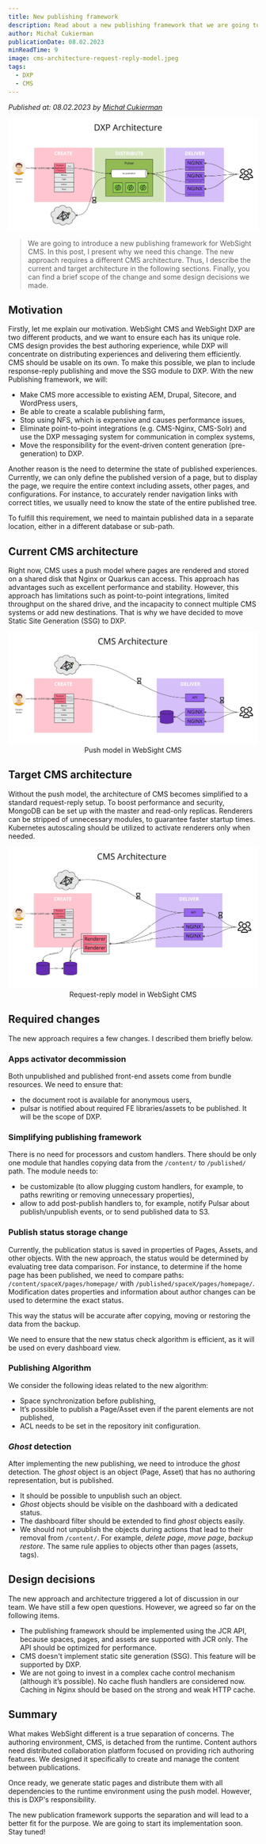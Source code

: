 ```yaml
---
title: New publishing framework
description: Read about a new publishing framework that we are going to introduce for WebSight CMS and find out why we need it.
author: Michał Cukierman
publicationDate: 08.02.2023
minReadTime: 9
image: cms-architecture-request-reply-model.jpeg
tags:
  - DXP
  - CMS
---
```


*Published at: 08.02.2023 by [Michał Cukierman](https://github.com/michalcukierman)*

<p align="center" width="100%">
    <img class="image" src="dxp-architecture.jpeg" alt="CMS as a part of complete DXP platform">
</p>

> We are going to introduce a new publishing framework for WebSight CMS. In this post, I present why we need this change. The new approach requires a different CMS architecture. Thus, I describe the current and target architecture in the following sections. Finally, you can find a brief scope of the change and some design decisions we made. 

## Motivation

Firstly, let me explain our motivation. WebSight CMS and WebSight DXP are two different products, and we want to ensure each has its unique role. CMS design provides the best authoring experience, while DXP will concentrate on distributing experiences and delivering them efficiently. CMS should be usable on its own. To make this possible, we plan to include response-reply publishing and move the SSG module to DXP. With the new Publishing framework, we will:

- Make CMS more accessible to existing AEM, Drupal, Sitecore, and WordPress users,
- Be able to create a scalable publishing farm,
- Stop using NFS, which is expensive and causes performance issues,
- Eliminate point-to-point integrations (e.g. CMS-Nginx, CMS-Solr) and use the DXP messaging system for communication in complex systems,
- Move the responsibility for the event-driven content generation (pre-generation) to DXP.

Another reason is the need to determine the state of published experiences. Currently, we can only define the published version of a page, but to display the page, we require the entire context including assets, other pages, and configurations. For instance, to accurately render navigation links with correct titles, we usually need to know the state of the entire published tree.

To fulfill this requirement, we need to maintain published data in a separate location, either in a different database or sub-path.

## Current CMS architecture

Right now, CMS uses a push model where pages are rendered and stored on a shared disk that Nginx or Quarkus can access. This approach has advantages such as excellent performance and stability. However, this approach has limitations such as point-to-point integrations, limited throughput on the shared drive, and the incapacity to connect multiple CMS systems or add new destinations. That is why we have decided to move Static Site Generation (SSG) to DXP.

<p align="center" width="100%">
    <img class="image" src="cms-architecture-push-model.jpeg" alt="Push model in WebSight CMS">
   Push model in WebSight CMS
</p>


## Target CMS architecture

Without the push model, the architecture of CMS becomes simplified to a standard request-reply setup. To boost performance and security, MongoDB can be set up with the master and read-only replicas. Renderers can be stripped of unnecessary modules, to guarantee faster startup times. Kubernetes autoscaling should be utilized to activate renderers only when needed.


<p align="center" width="100%">
    <img class="image" src="cms-architecture-request-reply-model.jpeg" alt="Request-reply model in WebSight CMS">
   Request-reply model in WebSight CMS
</p>


## Required changes

The new approach requires a few changes. I described them briefly below.

### Apps activator decommission

Both unpublished and published front-end assets come from bundle resources. We need to ensure that:

- the document root is available for anonymous users,
- pulsar is notified about required FE libraries/assets to be published. It will be the scope of DXP.

### Simplifying publishing framework

There is no need for processors and custom handlers. There should be only one module that handles copying data from the `/content/` to `/published/` path. The module needs to:

- be customizable (to allow plugging custom handlers, for example, to paths rewriting or removing unnecessary properties),
- allow to add post-publish handlers to, for example, notify Pulsar about publish/unpublish events, or to send published data to S3.

### Publish status storage change

Currently, the publication status is saved in properties of Pages, Assets, and other objects. With the new approach, the status would be determined by evaluating tree data comparison. For instance, to determine if the home page has been published, we need to compare paths: `/content/spaceX/pages/homepage/` with `/published/spaceX/pages/homepage/`. Modification dates properties and information about author changes can be used to determine the exact status.

This way the status will be accurate after copying, moving or restoring the data from the backup.

We need to ensure that the new status check algorithm is efficient, as it will be used on every dashboard view.

### Publishing Algorithm

We consider the following ideas related to the new algorithm: 

- Space synchronization before publishing,
- It’s possible to publish a Page/Asset even if the parent elements are not published,  
- ACL needs to be set in the repository init configuration.

### _Ghost_ detection

After implementing the new publishing, we need to introduce the _ghost_ detection. The _ghost_ object is an object (Page, Asset) that has no authoring representation, but is published.

- It should be possible to unpublish such an object.
- _Ghost_ objects should be visible on the dashboard with a dedicated status.
- The dashboard filter should be extended to find _ghost_ objects easily.
- We should not unpublish the objects during actions that lead to their removal from `/content/`. For example, _delete page_, _move page_, _backup restore_. The same rule applies to objects other than pages (assets, tags).


## Design decisions

The new approach and architecture triggered a lot of discussion in our team. We have still a few open questions. However, we agreed so far on the following items.

- The publishing framework should be implemented using the JCR API, because spaces, pages, and assets are supported with JCR only. The API should be optimized for performance. 
- CMS doesn't implement static site generation (SSG). This feature will be supported by DXP.
- We are not going to invest in a complex cache control mechanism (although it’s possible). No cache flush handlers are considered now. Caching in Nginx should be based on the strong and weak HTTP cache.

## Summary 

What makes WebSight different is a true separation of concerns. The authoring environment, CMS, is detached from the runtime. Content authors need distributed collaboration platform focused on providing rich authoring features. We designed it specifically to create and manage the content between publications. 

Once ready, we generate static pages and distribute them with all dependencies to the runtime environment using the push model. However, this is DXP's responsibility. 

The new publication framework supports the separation and will lead to a better fit for the purpose. We are going to start its implementation soon. Stay tuned!